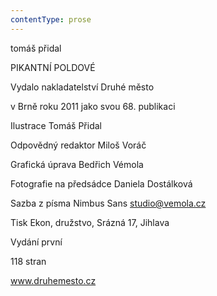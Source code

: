 ```yaml
---
contentType: prose
---
```


<section>

tomáš přidal

PIKANTNÍ POLDOVÉ

Vydalo nakladatelství Druhé město

v Brně roku 2011 jako svou 68. publikaci

Ilustrace Tomáš Přidal

Odpovědný redaktor Miloš Voráč

Grafická úprava Bedřich Vémola

Fotografie na předsádce Daniela Dostálková

Sazba z písma Nimbus Sans studio@vemola.cz

Tisk Ekon, družstvo, Srázná 17, Jihlava

Vydání první

118 stran

www.druhemesto.cz

</section>
